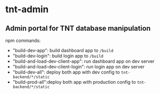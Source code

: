 # tnt-admin

## Admin portal for TNT database manipulation

npm commands:
*    "build-dev-app": build dashboard app to `/build`
*   "build-dev-login": build login app to `/build`
*    "build-and-load-dev-client-app": run dashboard app on dev server
*    "build-and-load-dev-client-login": run login app on dev server
*    "build-dev-all": deploy both app with dev config to `tnt-backend/*/static`
*    "build-prod-all":deploy both app with production config to `tnt-backend/*/static`
